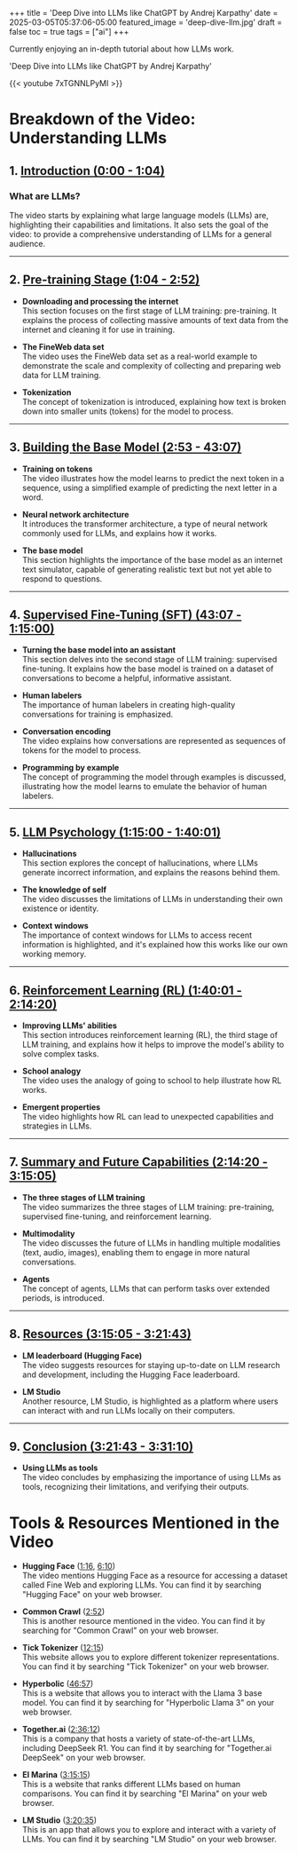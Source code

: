 +++
title = 'Deep Dive into LLMs like ChatGPT by Andrej Karpathy'
date = 2025-03-05T05:37:06-05:00
featured_image = 'deep-dive-llm.jpg'
draft = false 
toc = true
tags = ["ai"]
+++

Currently enjoying an in-depth tutorial about how LLMs work.

'Deep Dive into LLMs like ChatGPT by Andrej Karpathy'


{{< youtube 7xTGNNLPyMI >}}

# Breakdown of the Video: Understanding LLMs

## 1. [Introduction (0:00 - 1:04)](https://www.youtube.com/watch?v=7xTGNNLPyMI&t=0s)

### What are LLMs?
The video starts by explaining what large language models (LLMs) are, highlighting their capabilities and limitations. It also sets the goal of the video: to provide a comprehensive understanding of LLMs for a general audience.

---

## 2. [Pre-training Stage (1:04 - 2:52)](https://www.youtube.com/watch?v=7xTGNNLPyMI&t=64s)

- **Downloading and processing the internet**  
  This section focuses on the first stage of LLM training: pre-training. It explains the process of collecting massive amounts of text data from the internet and cleaning it for use in training.

- **The FineWeb data set**  
  The video uses the FineWeb data set as a real-world example to demonstrate the scale and complexity of collecting and preparing web data for LLM training.

- **Tokenization**  
  The concept of tokenization is introduced, explaining how text is broken down into smaller units (tokens) for the model to process.

---

## 3. [Building the Base Model (2:53 - 43:07)](https://www.youtube.com/watch?v=7xTGNNLPyMI&t=173s)

- **Training on tokens**  
  The video illustrates how the model learns to predict the next token in a sequence, using a simplified example of predicting the next letter in a word.

- **Neural network architecture**  
  It introduces the transformer architecture, a type of neural network commonly used for LLMs, and explains how it works.

- **The base model**  
  This section highlights the importance of the base model as an internet text simulator, capable of generating realistic text but not yet able to respond to questions.

---

## 4. [Supervised Fine-Tuning (SFT) (43:07 - 1:15:00)](https://www.youtube.com/watch?v=7xTGNNLPyMI&t=2587s)

- **Turning the base model into an assistant**  
  This section delves into the second stage of LLM training: supervised fine-tuning. It explains how the base model is trained on a dataset of conversations to become a helpful, informative assistant.

- **Human labelers**  
  The importance of human labelers in creating high-quality conversations for training is emphasized.

- **Conversation encoding**  
  The video explains how conversations are represented as sequences of tokens for the model to process.

- **Programming by example**  
  The concept of programming the model through examples is discussed, illustrating how the model learns to emulate the behavior of human labelers.

---

## 5. [LLM Psychology (1:15:00 - 1:40:01)](https://www.youtube.com/watch?v=7xTGNNLPyMI&t=4500s)

- **Hallucinations**  
  This section explores the concept of hallucinations, where LLMs generate incorrect information, and explains the reasons behind them.

- **The knowledge of self**  
  The video discusses the limitations of LLMs in understanding their own existence or identity.

- **Context windows**  
  The importance of context windows for LLMs to access recent information is highlighted, and it's explained how this works like our own working memory.

---

## 6. [Reinforcement Learning (RL) (1:40:01 - 2:14:20)](https://www.youtube.com/watch?v=7xTGNNLPyMI&t=6001s)

- **Improving LLMs' abilities**  
  This section introduces reinforcement learning (RL), the third stage of LLM training, and explains how it helps to improve the model's ability to solve complex tasks.

- **School analogy**  
  The video uses the analogy of going to school to help illustrate how RL works.

- **Emergent properties**  
  The video highlights how RL can lead to unexpected capabilities and strategies in LLMs.

---

## 7. [Summary and Future Capabilities (2:14:20 - 3:15:05)](https://www.youtube.com/watch?v=7xTGNNLPyMI&t=8060s)

- **The three stages of LLM training**  
  The video summarizes the three stages of LLM training: pre-training, supervised fine-tuning, and reinforcement learning.

- **Multimodality**  
  The video discusses the future of LLMs in handling multiple modalities (text, audio, images), enabling them to engage in more natural conversations.

- **Agents**  
  The concept of agents, LLMs that can perform tasks over extended periods, is introduced.

---

## 8. [Resources (3:15:05 - 3:21:43)](https://www.youtube.com/watch?v=7xTGNNLPyMI&t=11705s)

- **LM leaderboard (Hugging Face)**  
  The video suggests resources for staying up-to-date on LLM research and development, including the Hugging Face leaderboard.

- **LM Studio**  
  Another resource, LM Studio, is highlighted as a platform where users can interact with and run LLMs locally on their computers.

---

## 9. [Conclusion (3:21:43 - 3:31:10)](https://www.youtube.com/watch?v=7xTGNNLPyMI&t=12043s)

- **Using LLMs as tools**  
  The video concludes by emphasizing the importance of using LLMs as tools, recognizing their limitations, and verifying their outputs.


# Tools & Resources Mentioned in the Video

- **Hugging Face** ([1:16](https://youtu.be/7xTGNNLPyMI?t=76), [6:10](https://youtu.be/7xTGNNLPyMI?t=370))  
  The video mentions Hugging Face as a resource for accessing a dataset called Fine Web and exploring LLMs. You can find it by searching "Hugging Face" on your web browser.

- **Common Crawl** ([2:52](https://youtu.be/7xTGNNLPyMI?t=172))  
  This is another resource mentioned in the video. You can find it by searching for "Common Crawl" on your web browser.

- **Tick Tokenizer** ([12:15](https://youtu.be/7xTGNNLPyMI?t=735))  
  This website allows you to explore different tokenizer representations. You can find it by searching "Tick Tokenizer" on your web browser.

- **Hyperbolic** ([46:57](https://youtu.be/7xTGNNLPyMI?t=2817))  
  This is a website that allows you to interact with the Llama 3 base model. You can find it by searching for "Hyperbolic Llama 3" on your web browser.

- **Together.ai** ([2:36:12](https://youtu.be/7xTGNNLPyMI?t=9372))  
  This is a company that hosts a variety of state-of-the-art LLMs, including DeepSeek R1. You can find it by searching for "Together.ai DeepSeek" on your web browser.

- **El Marina** ([3:15:15](https://youtu.be/7xTGNNLPyMI?t=11715))  
  This is a website that ranks different LLMs based on human comparisons. You can find it by searching "El Marina" on your web browser.

- **LM Studio** ([3:20:35](https://youtu.be/7xTGNNLPyMI?t=12035))  
  This is an app that allows you to explore and interact with a variety of LLMs. You can find it by searching "LM Studio" on your web browser.
